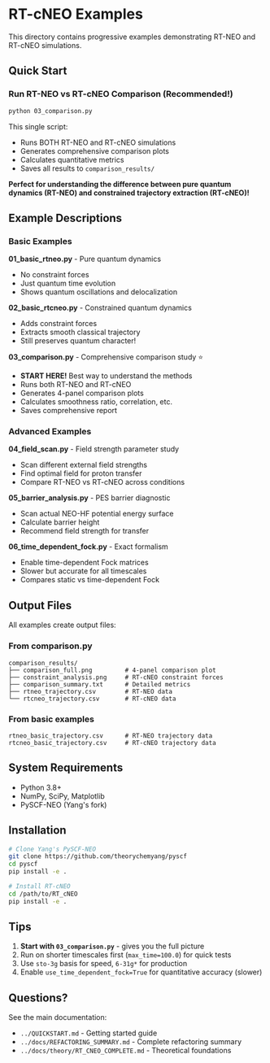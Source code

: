 # RT-cNEO Examples

This directory contains progressive examples demonstrating RT-NEO and RT-cNEO simulations.

## Quick Start

### Run RT-NEO vs RT-cNEO Comparison (Recommended!)

```bash
python 03_comparison.py
```

This single script:
- Runs BOTH RT-NEO and RT-cNEO simulations
- Generates comprehensive comparison plots
- Calculates quantitative metrics
- Saves all results to `comparison_results/`

**Perfect for understanding the difference between pure quantum dynamics (RT-NEO) and constrained trajectory extraction (RT-cNEO)!**

## Example Descriptions

### Basic Examples

**01_basic_rtneo.py** - Pure quantum dynamics
- No constraint forces
- Just quantum time evolution
- Shows quantum oscillations and delocalization

**02_basic_rtcneo.py** - Constrained quantum dynamics
- Adds constraint forces
- Extracts smooth classical trajectory
- Still preserves quantum character!

**03_comparison.py** - Comprehensive comparison study ⭐
- **START HERE!** Best way to understand the methods
- Runs both RT-NEO and RT-cNEO
- Generates 4-panel comparison plots
- Calculates smoothness ratio, correlation, etc.
- Saves comprehensive report

### Advanced Examples

**04_field_scan.py** - Field strength parameter study
- Scan different external field strengths
- Find optimal field for proton transfer
- Compare RT-NEO vs RT-cNEO across conditions

**05_barrier_analysis.py** - PES barrier diagnostic
- Scan actual NEO-HF potential energy surface
- Calculate barrier height
- Recommend field strength for transfer

**06_time_dependent_fock.py** - Exact formalism
- Enable time-dependent Fock matrices
- Slower but accurate for all timescales
- Compares static vs time-dependent Fock

## Output Files

All examples create output files:

### From comparison.py
```
comparison_results/
├── comparison_full.png         # 4-panel comparison plot
├── constraint_analysis.png     # RT-cNEO constraint forces
├── comparison_summary.txt      # Detailed metrics
├── rtneo_trajectory.csv        # RT-NEO data
└── rtcneo_trajectory.csv       # RT-cNEO data
```

### From basic examples
```
rtneo_basic_trajectory.csv      # RT-NEO trajectory data
rtcneo_basic_trajectory.csv     # RT-cNEO trajectory data
```

## System Requirements

- Python 3.8+
- NumPy, SciPy, Matplotlib
- PySCF-NEO (Yang's fork)

## Installation

```bash
# Clone Yang's PySCF-NEO
git clone https://github.com/theorychemyang/pyscf
cd pyscf
pip install -e .

# Install RT-cNEO
cd /path/to/RT_cNEO
pip install -e .
```

## Tips

1. **Start with `03_comparison.py`** - gives you the full picture
2. Run on shorter timescales first (`max_time=100.0`) for quick tests
3. Use `sto-3g` basis for speed, `6-31g*` for production
4. Enable `use_time_dependent_fock=True` for quantitative accuracy (slower)

## Questions?

See the main documentation:
- `../QUICKSTART.md` - Getting started guide
- `../docs/REFACTORING_SUMMARY.md` - Complete refactoring summary
- `../docs/theory/RT_CNEO_COMPLETE.md` - Theoretical foundations

